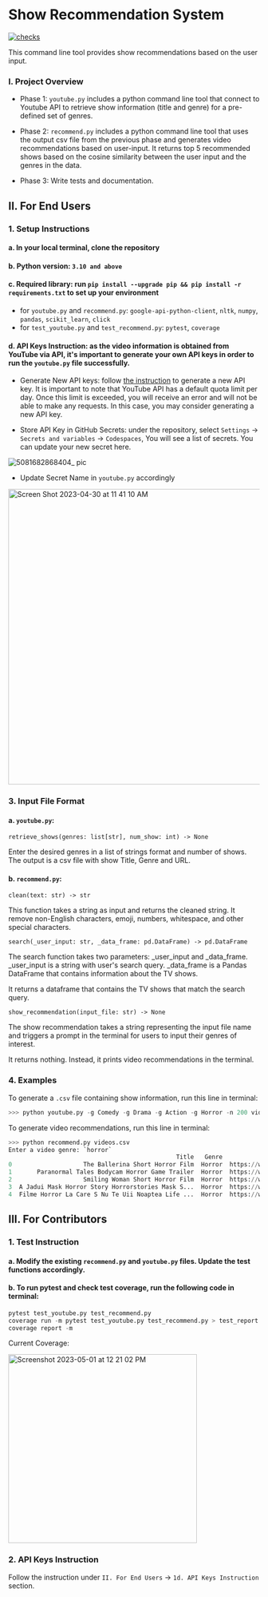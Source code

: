 # Show Recommendation System

[![checks](https://github.com/biostat821-2023/Show_Recommendation_System/actions/workflows/checks.yml/badge.svg)](https://github.com/biostat821-2023/Show_Recommendation_System/actions/workflows/checks.yml)

This command line tool provides show recommendations based on the user input. 

### I. Project Overview
* Phase 1: `youtube.py` includes a python command line tool that connect to Youtube API to retrieve show information (title and genre) for a pre-defined set of genres. 

* Phase 2: `recommend.py` includes a python command line tool that uses the output csv file from the previous phase and generates video recommendations based on user-input. It returns top 5 recommended shows based on the cosine similarity between the user input and the genres in the data.

* Phase 3: Write tests and documentation.

## II. For End Users
### 1. Setup Instructions
#### a. In your local terminal, clone the repository
#### b. Python version: `3.10 and above`
#### c. Required library: run `pip install --upgrade pip && pip install -r requirements.txt` to set up your environment
   * for `youtube.py` and `recommend.py`: `google-api-python-client`,  `nltk`, `numpy`, `pandas`, `scikit_learn`, `click`
   * for `test_youtube.py` and `test_recommend.py`: `pytest`, `coverage`

#### d. API Keys Instruction: as the video information is obtained from YouTube via API, it's important to generate your own API keys in order to run the `youtube.py` file successfully.
* Generate New API keys: follow [the instruction](https://developers.google.com/youtube/v3/getting-started) to generate a new API key. It is important to note that YouTube API has a default quota limit per day. Once this limit is exceeded, you will receive an error and will not be able to make any requests. In this case, you may consider generating a new API key.

* Store API Key in GitHub Secrets: under the repository, select `Settings` -> `Secrets and variables` -> `Codespaces`, You will see a list of secrets. You can update your new secret here. 

![5081682868404_ pic](https://user-images.githubusercontent.com/89174034/235361548-5a027165-7411-43e1-9f96-d765f899547c.jpg)

* Update Secret Name in `youtube.py` accordingly

<img width="592" alt="Screen Shot 2023-04-30 at 11 41 10 AM" src="https://user-images.githubusercontent.com/89174034/235362357-dc2c3286-abef-4f0c-b855-3b8bd762ad6f.png">

### 3. Input File Format
#### a. `youtube.py`:

`retrieve_shows(genres: list[str], num_show: int) -> None`

Enter the desired genres in a list of strings format and number of shows. The output is a csv file with show Title, Genre and URL. 

#### b. `recommend.py`:

`clean(text: str) -> str`

This function takes a string as input and returns the cleaned string. It remove non-English characters, emoji, numbers, whitespace, and other special characters. 

`search(_user_input: str, _data_frame: pd.DataFrame) -> pd.DataFrame`

The search function takes two parameters: _user_input and _data_frame. _user_input is a string with user's search query. _data_frame is a Pandas DataFrame that contains information about the TV shows.

It returns a dataframe that contains the TV shows that match the search query.

`show_recommendation(input_file: str) -> None`

The show recommendation takes a string representing the input file name and triggers a prompt in the terminal for users to input their genres of interest. 

It returns nothing. Instead, it prints video recommendations in the terminal. 

### 4. Examples

To generate a `.csv` file containing show information, run this line in terminal:

```python
>>> python youtube.py -g Comedy -g Drama -g Action -g Horror -n 200 videos.csv
```

To generate video recommendations, run this line in terminal: 

```python
>>> python recommend.py videos.csv
Enter a video genre: `horror`
                                               Title   Genre                                          URL
0                    The Ballerina Short Horror Film  Horror  https://www.youtube.com/watch?v=sTtmpFIaFqc
1       Paranormal Tales Bodycam Horror Game Trailer  Horror  https://www.youtube.com/watch?v=m-Pimp8vuXE
2                    Smiling Woman Short Horror Film  Horror  https://www.youtube.com/watch?v=mBYGUn6Q7tQ
3  A Jadui Mask Horror Story Horrorstories Mask S...  Horror  https://www.youtube.com/watch?v=ObiUJjzL6hM
4  Filme Horror La Care S Nu Te Uii Noaptea Life ...  Horror  https://www.youtube.com/watch?v=PAXnTLvXOTU

```

## III. For Contributors
### 1. Test Instruction
#### a. Modify the existing `recommend.py` and `youtube.py` files. Update the test functions accordingly. 
#### b. To run pytest and check test coverage, run the following code in terminal: 

```python
pytest test_youtube.py test_recommend.py
coverage run -m pytest test_youtube.py test_recommend.py > test_report.txt
coverage report -m
```

Current Coverage: 

<img width="378" alt="Screenshot 2023-05-01 at 12 21 02 PM" src="https://user-images.githubusercontent.com/105904149/235486862-50c8d780-c9c9-4d25-a058-3504b0a98cab.png">

### 2. API Keys Instruction
Follow the instruction under `II. For End Users` -> `1d. API Keys Instruction` section. 
